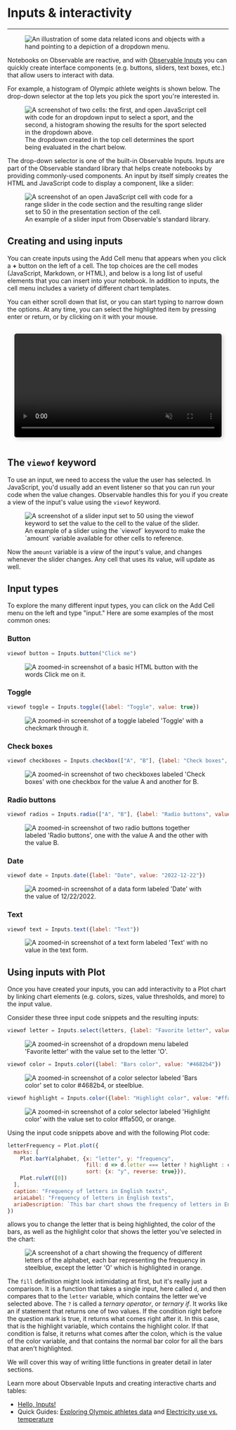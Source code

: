 # Inputs & interactivity

---

<figure>
  <img
    class="screenshot w-100"
    src="./assets/new-users-course-inputs-interactivity.png" alt="An illustration of some data related icons and objects with a hand pointing to a depiction of a dropdown menu."
  />
</figure>

Notebooks on Observable are reactive, and with [Observable Inputs](/inputs/overview) you can quickly create interface components (e.g. buttons, sliders, text boxes, etc.) that allow users to interact with data. 

For example, a histogram of Olympic athlete weights is shown below. The drop-down selector at the top lets you pick the sport you're interested in. 

[//]: # (This following screenshot is a little hard to read and should be replaced by a mini-tutorial video at some point.)

<figure>
  <img
    class="screenshot w-100"
    src="./assets/inputWithChart.png" alt="A screenshot of two cells: the first, and open JavaScript cell with code for an dropdown input to select a sport, and the second, a histogram showing the results for the sport selected in the dropdown above."
  />
  <figcaption>The dropdown created in the top cell determines the sport being evaluated in the chart below.</figcaption>
</figure>

The drop-down selector is one of the built-in Observable Inputs. Inputs are part of the Observable standard library that helps create notebooks by providing commonly-used components. An input by itself simply creates the HTML and JavaScript code to display a component, like a slider:

<figure>
  <img
    class="screenshot w-100"
    src="./assets/sliderAt50.png" alt="A screenshot of an open JavaScript cell with code for a range slider in the code section and the resulting range slider set to 50 in the presentation section of the cell."
  />
  <figcaption>An example of a slider input from Observable's standard library.</figcaption>
</figure>

## Creating and using inputs

You can create inputs using the Add Cell menu that appears when you click a **+** button on the left of a cell. The top choices are the cell modes (JavaScript, Markdown, or HTML), and below is a long list of useful elements that you can insert into your notebook. In addition to inputs, the cell menu includes a variety of different chart templates.

You can either scroll down that list, or you can start typing to narrow down the options. At any time, you can select the highlighted item by pressing enter or return, or by clicking on it with your mouse.

<div style="max-width: 640px; border-radius: 5px; overflow: hidden; padding: 1rem;">
    <video src="./assets/addInput.mov" alt="User is in a blank notebook and opens the cell menu to add a new cell. They type 'rad' to filter the results and click on the radio input. They then another JavaScript cell that takes the value from that radio input and see it update as they interact with the input." style="width: 100%; border-radius: 5px; box-shadow: 3px 3px 10px #ccc;" autoplay loop muted></video>
</div>

## The `viewof` keyword

To use an input, we need to access the value the user has selected. In JavaScript, you'd usually add an event listener so that you can run your code when the value changes. Observable handles this for you if you create a view of the input's value using the `viewof` keyword.

<figure>
  <img
    class="screenshot w-100"
    src="./assets/viewOfSliderAt50.png" alt="A screenshot of a slider input set to 50 using the viewof keyword to set the value to the cell to the value of the slider."
  />
  <figcaption>An example of a slider using the `viewof` keyword to make the `amount` variable available for other cells to reference.</figcaption>
</figure>

Now the `amount` variable is a _view_ of the input's value, and changes whenever the slider changes. Any cell that uses its value, will update as well.

## Input types

To explore the many different input types, you can click on the Add Cell menu on the left and type "input." Here are some examples of the most common ones:

### Button

```js
viewof button = Inputs.button("Click me")
```

<figure>
  <img
    class="screenshot w-20"
    src="./assets/inputButton.png" alt="A zoomed-in screenshot of a basic HTML button with the words Click me on it."
  />
</figure>

### Toggle

```js
viewof toggle = Inputs.toggle({label: "Toggle", value: true})
```

<figure>
  <img
    class="screenshot w-30"
    src="./assets/inputToggle.png" alt="A zoomed-in screenshot of a toggle labeled 'Toggle' with a checkmark through it."
  />
</figure>

### Check boxes

```js
viewof checkboxes = Inputs.checkbox(["A", "B"], {label: "Check boxes", value: ["A"]})
```

<figure>
  <img
    class="screenshot w-40"
    src="./assets/inputCheckBoxes.png" alt="A zoomed-in screenshot of two checkboxes labeled 'Check boxes' with one checkbox for the value A and another for B."
  />
</figure>

### Radio buttons

```js
viewof radios = Inputs.radio(["A", "B"], {label: "Radio buttons", value: "A"})
```

<figure>
  <img
    class="screenshot w-40"
    src="./assets/inputRadioButton.png" alt="A zoomed-in screenshot of two radio buttons together labeled 'Radio buttons', one with the value A and the other with the value B."
  />
</figure>

### Date

```js
viewof date = Inputs.date({label: "Date", value: "2022-12-22"})
```

<figure>
  <img
    class="screenshot w-70"
    src="./assets/inputDate.png" alt="A zoomed-in screenshot of a data form labeled 'Date' with the value of 12/22/2022."
  />
</figure>

### Text

```js
viewof text = Inputs.text({label: "Text"})
```

<figure>
  <img
    class="screenshot w-80"
    src="./assets/inputText.png" alt="A zoomed-in screenshot of a text form labeled 'Text' with no value in the text form."
  />
</figure>


## Using inputs with Plot

Once you have created your inputs, you can add interactivity to a Plot chart by linking chart elements (e.g. colors, sizes, value thresholds, and more) to the input value.

Consider these three input code snippets and the resulting inputs:

```js
viewof letter = Inputs.select(letters, {label: "Favorite letter", value: "O"})
```

<figure>
  <img
    class="screenshot w-80"
    src="./assets/favLetterDropdown.png" alt="A zoomed-in screenshot of a dropdown menu labeled 'Favorite letter' with the value set to the letter 'O'."
  />
</figure>

```js
viewof color = Inputs.color({label: "Bars color", value: "#4682b4"})
```

<figure>
  <img
    class="screenshot w-80"
    src="./assets/barsColorDropdown.png" alt="A zoomed-in screenshot of a color selector labeled 'Bars color' set to color #4682b4, or steelblue."
  />
</figure>

```js
viewof highlight = Inputs.color({label: "Highlight color", value: "#ffa500"})
```

<figure>
  <img
    class="screenshot w-80"
    src="./assets/highlightColorDropdown.png" alt="A zoomed-in screenshot of a color selector labeled 'Highlight color' with the value set to color #ffa500, or orange."
  />
</figure>

Using the input code snippets above and with the following Plot code: 

```js
letterFrequency = Plot.plot({
  marks: [
    Plot.barY(alphabet, {x: "letter", y: "frequency",
                         fill: d => d.letter === letter ? highlight : color,
                         sort: {x: "y", reverse: true}}),
    Plot.ruleY([0])
  ],
  caption: "Frequency of letters in English texts",
  ariaLabel: "Frequency of letters in English texts",
  ariaDescription: `This bar chart shows the frequency of letters in English texts. We see that the top five most common letters are E, T, A, O and I.`
})
```

allows you to change the letter that is being highlighted, the color of the bars, as well as the highlight color that shows the letter you've selected in the chart:

<figure>
  <img
    class="screenshot w-100"
    src="./assets/favLetterPlot.png" alt="A screenshot of a chart showing the frequency of different letters of the alphabet, each bar representing the frequency in steelblue, except the letter 'O' which is highlighted in orange."
  />
</figure>


The `fill` definition might look intimidating at first, but it's really just a comparison. It is a function that takes a single input, here called `d`, and then compares that to the `letter` variable, which contains the letter we've selected above. The `?` is called a _ternary operator_, or _ternary if_. It works like an if statement that returns one of two values. If the condition right before the question mark is true, it returns what comes right after it. In this case, that is the highlight variable, which contains the highlight color. If that condition is false, it returns what comes after the colon, which is the value of the color variable, and that contains the normal bar color for all the bars that aren't highlighted.

We will cover this way of writing little functions in greater detail in later sections.

Learn more about Observable Inputs and creating interactive charts and tables: 

- [Hello, Inputs!](https://observablehq.com/@observablehq/hello-inputs)
- Quick Guides: [Exploring Olympic athletes data](https://observablehq.com/guide/athletes) and
[Electricity use vs. temperature](https://observablehq.com/guide/electricity)
